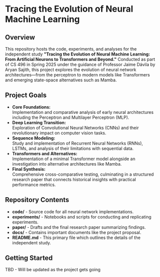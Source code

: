 # Tracing the Evolution of Neural Machine Learning

## Overview
This repository hosts the code, experiments, and analyses for the independent study **"Tracing the Evolution of Neural Machine Learning: From Artificial Neurons to Transformers and Beyond."** Conducted as part of CS 496 in Spring 2025 under the guidance of Professor Jaime Dávila by Aryan Sajith, this project explores the evolution of neural network architectures—from the perceptron to modern models like Transformers and emerging state-space alternatives such as Mamba.

## Project Goals
- **Core Foundations:**  
  Implementation and comparative analysis of early neural architectures including the Perceptron and Multilayer Perceptron (MLP).
- **Deep Learning Transition:**  
  Exploration of Convolutional Neural Networks (CNNs) and their revolutionary impact on computer vision tasks.
- **Sequence Modeling:**  
  Study and implementation of Recurrent Neural Networks (RNNs), LSTMs, and analysis of their limitations with sequential data.
- **Transformers and Alternatives:**  
  Implementation of a minimal Transformer model alongside an investigation into alternative architectures like Mamba.
- **Final Synthesis:**  
  Comprehensive cross-comparative testing, culminating in a structured research paper that connects historical insights with practical performance metrics.

## Repository Contents
- **code/** - Source code for all neural network implementations.
- **experiments/** - Notebooks and scripts for conducting and replicating experiments.
- **paper/** - Drafts and the final research paper summarizing findings.
- **docs/** - Contains important documents like the project proposal.
- **README.md** - This primary file which outlines the details of the independent study.

## Getting Started
TBD - Will be updated as the project gets going
